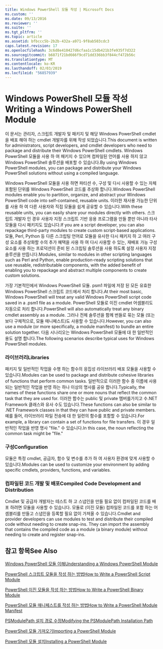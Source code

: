 ```yaml
---
title: Windows PowerShell 모듈 작성 | Microsoft Docs
ms.custom: ''
ms.date: 09/13/2016
ms.reviewer: ''
ms.suite: ''
ms.tgt_pltfrm: ''
ms.topic: article
ms.assetid: bfbccc5b-2b2b-432a-a971-9f8ab503cdc3
caps.latest.revision: 17
ms.openlocfilehash: 3c6d8e410427d6cfaa1c15db421b3fe935f7d322
ms.sourcegitcommit: b6871f21bd666f9cd71dd336bb3f844cf472b56c
ms.translationtype: MT
ms.contentlocale: ko-KR
ms.lasthandoff: 02/03/2019
ms.locfileid: "56857939"
---
```

# <a name="writing-a-windows-powershell-module"></a><span data-ttu-id="53e1e-102">Windows PowerShell 모듈 작성</span><span class="sxs-lookup"><span data-stu-id="53e1e-102">Writing a Windows PowerShell Module</span></span>

<span data-ttu-id="53e1e-103">이 문서는 관리자, 스크립트 개발자 및 패키지 및 해당 Windows PowerShell cmdlet을 배포 해야 하는 cmdlet 개발자를 위해 작성 되었습니다.</span><span class="sxs-lookup"><span data-stu-id="53e1e-103">This document is written for administrators, script developers, and cmdlet developers who need to package and distribute their Windows PowerShell cmdlets.</span></span> <span data-ttu-id="53e1e-104">Windows PowerShell 모듈을 사용 하 여 패키지 수 있으며 컴파일된 언어를 사용 하지 않고 Windows PowerShell 솔루션을 배포할 수 있습니다.</span><span class="sxs-lookup"><span data-stu-id="53e1e-104">By using Windows PowerShell modules, you can package and distribute your Windows PowerShell solutions without using a compiled language.</span></span>

<span data-ttu-id="53e1e-105">Windows PowerShell 모듈을 사용 하면 파티션 수, 구성 및 다시 사용할 수 있는 자체 포함된 단위를 Windows PowerShell 코드를 추상화 합니다.</span><span class="sxs-lookup"><span data-stu-id="53e1e-105">Windows PowerShell modules enable you to partition, organize, and abstract your Windows PowerShell code into self-contained, reusable units.</span></span> <span data-ttu-id="53e1e-106">이러한 재사용 가능한 단위를 사용 하 여 다른 사용자와 직접 모듈을 쉽게 공유할 수 있습니다.</span><span class="sxs-lookup"><span data-stu-id="53e1e-106">With these reusable units, you can easily share your modules directly with others.</span></span> <span data-ttu-id="53e1e-107">스크립트 개발자 인 경우 사용자 지정 스크립트 기반 응용 프로그램을 만들 뿐만 아니라 타사 모듈을 다시 패키지도 있습니다.</span><span class="sxs-lookup"><span data-stu-id="53e1e-107">If you are a script developer, you can also repackage third-party modules to create custom script-based applications.</span></span> <span data-ttu-id="53e1e-108">모듈, Perl, Python 등 다른 스크립팅 언어로 모듈을 유사한 다시 패키지 하 고 여러 구성 요소를 추상화할 수의 추가 혜택을 사용 하 여 다시 사용할 수 있는, 재배포 가능 구성 요소를 사용 하는 프로덕션이 준비 된 스크립팅 솔루션을 사용 하도록 설정 사용자 지정 솔루션을 만듭니다.</span><span class="sxs-lookup"><span data-stu-id="53e1e-108">Modules, similar to modules in other scripting languages such as Perl and Python, enable production-ready scripting solutions that use reusable, redistributable components, with the added benefit of enabling you to repackage and abstract multiple components to create custom solutions.</span></span>

<span data-ttu-id="53e1e-109">가장 기본적인에서 Windows PowerShell 모듈. psm1 파일에 저장 된 모든 유효한 Windows PowerShell 스크립트 코드에서 처리 합니다.</span><span class="sxs-lookup"><span data-stu-id="53e1e-109">At their most basic, Windows PowerShell will treat any valid Windows PowerShell script code saved in a .psm1 file as a module.</span></span> <span data-ttu-id="53e1e-110">PowerShell 모듈로 이진 cmdlet 어셈블리도 자동으로 처리 합니다.</span><span class="sxs-lookup"><span data-stu-id="53e1e-110">PowerShell will also automatically treat any binary cmdlet assembly as a module.</span></span> <span data-ttu-id="53e1e-111">그러나 전체 솔루션을 함께 번들로 묶는 모듈 (또는 보다 구체적으로, 모듈 매니페스트)도 사용할 수 있습니다.</span><span class="sxs-lookup"><span data-stu-id="53e1e-111">However, you can also use a module (or more specifically, a module manifest) to bundle an entire solution together.</span></span> <span data-ttu-id="53e1e-112">다음 시나리오는 Windows PowerShell 모듈에 대 한 일반적인 용도 설명 합니다.</span><span class="sxs-lookup"><span data-stu-id="53e1e-112">The following scenarios describe typical uses for Windows PowerShell modules.</span></span>

### <a name="libraries"></a><span data-ttu-id="53e1e-113">라이브러리</span><span class="sxs-lookup"><span data-stu-id="53e1e-113">Libraries</span></span>

<span data-ttu-id="53e1e-114">패키지 및 일반적인 작업을 수행 하는 함수의 응집성 라이브러리 배포 모듈을 사용할 수 있습니다.</span><span class="sxs-lookup"><span data-stu-id="53e1e-114">Modules can be used to package and distribute cohesive libraries of functions that perform common tasks.</span></span> <span data-ttu-id="53e1e-115">일반적으로 이러한 함수 중 이름에 사용 되는 일반적인 작업을 반영 하는 하나 이상의 명사를 공유 합니다.</span><span class="sxs-lookup"><span data-stu-id="53e1e-115">Typically, the names of these functions share one or more nouns that reflect the common task that they are used for.</span></span> <span data-ttu-id="53e1e-116">이러한 함수는 public 및 private 멤버를가지고 수.NET Framework 클래스와 유사 수도 있습니다.</span><span class="sxs-lookup"><span data-stu-id="53e1e-116">These functions can also be similar to .NET Framework classes in that they can have public and private members.</span></span> <span data-ttu-id="53e1e-117">예를 들어, 라이브러리 파일 전송에 대 한 일련의 함수를 포함할 수 있습니다.</span><span class="sxs-lookup"><span data-stu-id="53e1e-117">For example, a library can contain a set of functions for file transfers.</span></span> <span data-ttu-id="53e1e-118">이 경우 일반적인 작업을 반영 명사 "file." 수 있습니다.</span><span class="sxs-lookup"><span data-stu-id="53e1e-118">In this case, the noun reflecting the common task might be "file."</span></span>

### <a name="configuration"></a><span data-ttu-id="53e1e-119">구성</span><span class="sxs-lookup"><span data-stu-id="53e1e-119">Configuration</span></span>

<span data-ttu-id="53e1e-120">모듈은 특정 cmdlet, 공급자, 함수 및 변수를 추가 하 여 사용자 환경에 맞게 사용할 수 있습니다.</span><span class="sxs-lookup"><span data-stu-id="53e1e-120">Modules can be used to customize your environment by adding specific cmdlets, providers, functions, and variables.</span></span>

### <a name="compiled-code-development-and-distribution"></a><span data-ttu-id="53e1e-121">컴파일된 코드 개발 및 배포</span><span class="sxs-lookup"><span data-stu-id="53e1e-121">Compiled Code Development and Distribution</span></span>

<span data-ttu-id="53e1e-122">Cmdlet 및 공급자 개발자는 테스트 하 고 스냅인을 만들 필요 없이 컴파일된 코드를 배포 하려면 모듈을 사용할 수 있습니다. 모듈로 (이진 모듈) 컴파일된 코드를 포함 하는 어셈블리를 만들고 스냅인을 등록할 필요 없이 가져올 수 있습니다.</span><span class="sxs-lookup"><span data-stu-id="53e1e-122">Cmdlet and provider developers can use modules to test and distribute their compiled code without needing to create snap-ins. They can import the assembly that contains the compiled code as a module (a binary module) without needing to create and register snap-ins.</span></span>

## <a name="see-also"></a><span data-ttu-id="53e1e-123">참고 항목</span><span class="sxs-lookup"><span data-stu-id="53e1e-123">See Also</span></span>

[<span data-ttu-id="53e1e-124">Windows PowerShell 모듈 이해</span><span class="sxs-lookup"><span data-stu-id="53e1e-124">Understanding a Windows PowerShell Module</span></span>](./understanding-a-windows-powershell-module.md)

[<span data-ttu-id="53e1e-125">PowerShell 스크립트 모듈을 작성 하는 방법</span><span class="sxs-lookup"><span data-stu-id="53e1e-125">How to Write a PowerShell Script Module</span></span>](./how-to-write-a-powershell-script-module.md)

[<span data-ttu-id="53e1e-126">PowerShell 이진 모듈을 작성 하는 방법</span><span class="sxs-lookup"><span data-stu-id="53e1e-126">How to Write a PowerShell Binary Module</span></span>](./how-to-write-a-powershell-binary-module.md)

[<span data-ttu-id="53e1e-127">PowerShell 모듈 매니페스트를 작성 하는 방법</span><span class="sxs-lookup"><span data-stu-id="53e1e-127">How to Write a PowerShell Module Manifest</span></span>](http://msdn.microsoft.com/en-us/abe4c24b-e64e-4a61-81d5-18c4fceba0b6)

[<span data-ttu-id="53e1e-128">PSModulePath 설치 경로 수정</span><span class="sxs-lookup"><span data-stu-id="53e1e-128">Modifying the PSModulePath Installation Path</span></span>](./modifying-the-psmodulepath-installation-path.md)

[<span data-ttu-id="53e1e-129">PowerShell 모듈 가져오기</span><span class="sxs-lookup"><span data-stu-id="53e1e-129">Importing a PowerShell Module</span></span>](./importing-a-powershell-module.md)

[<span data-ttu-id="53e1e-130">PowerShell 모듈 설치</span><span class="sxs-lookup"><span data-stu-id="53e1e-130">Installing a PowerShell Module</span></span>](./installing-a-powershell-module.md)
